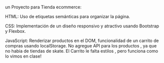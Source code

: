 un Proyecto para Tienda ecommerce: 

HTML: Uso de etiquetas semánticas para organizar la página.

CSS: Implementación de un diseño responsivo y atractivo usando Bootstrap y Flexbox.

JavaScript: Renderizar productos en el DOM,  funcionalidad de un carrito de compras usando localStorage.
No agregue API para los productos , ya que no habia de tiendas de skate. El Carrito le falta estilos , pero funciona como lo vimos en clase!



